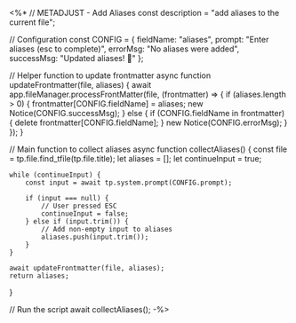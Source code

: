 <%*
// METADJUST - Add Aliases
const description = "add aliases to the current file"; 

// Configuration
const CONFIG = {
    fieldName: "aliases",
    prompt: "Enter aliases (esc to complete)",
    errorMsg: "No aliases were added",
    successMsg: "Updated aliases! 🎯"
};

// Helper function to update frontmatter
async function updateFrontmatter(file, aliases) {
    await app.fileManager.processFrontMatter(file, (frontmatter) => {
        if (aliases.length > 0) {
            frontmatter[CONFIG.fieldName] = aliases;
            new Notice(CONFIG.successMsg);
        } else {
            if (CONFIG.fieldName in frontmatter) {
                delete frontmatter[CONFIG.fieldName];
            }
            new Notice(CONFIG.errorMsg);
        }
    });
}

// Main function to collect aliases
async function collectAliases() {
    const file = tp.file.find_tfile(tp.file.title);
    let aliases = [];
    let continueInput = true;

    while (continueInput) {
        const input = await tp.system.prompt(CONFIG.prompt);
        
        if (input === null) {
            // User pressed ESC
            continueInput = false;
        } else if (input.trim()) {
            // Add non-empty input to aliases
            aliases.push(input.trim());
        }
    }

    await updateFrontmatter(file, aliases);
    return aliases;
}

// Run the script
await collectAliases();
-%>
